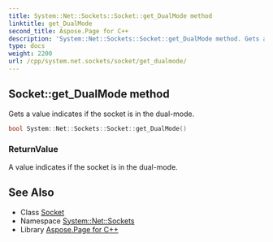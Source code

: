 ```yaml
---
title: System::Net::Sockets::Socket::get_DualMode method
linktitle: get_DualMode
second_title: Aspose.Page for C++
description: 'System::Net::Sockets::Socket::get_DualMode method. Gets a value indicates if the socket is in the dual-mode in C++.'
type: docs
weight: 2200
url: /cpp/system.net.sockets/socket/get_dualmode/
---
```

## Socket::get_DualMode method


Gets a value indicates if the socket is in the dual-mode.

```cpp
bool System::Net::Sockets::Socket::get_DualMode()
```


### ReturnValue

A value indicates if the socket is in the dual-mode.

## See Also

* Class [Socket](../)
* Namespace [System::Net::Sockets](../../)
* Library [Aspose.Page for C++](../../../)
